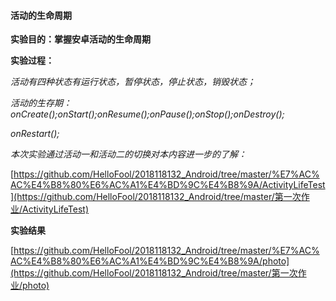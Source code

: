 #### **活动的生命周期**

**实验目的：掌握安卓活动的生命周期**

**实验过程：**

*活动有四种状态有运行状态，暂停状态，停止状态，销毁状态；*

*活动的生存期：onCreate();onStart();onResume();onPause();onStop();onDestroy();*

*onRestart();*

*本次实验通过活动一和活动二的切换对本内容进一步的了解：*

 [https://github.com/HelloFool/2018118132_Android/tree/master/%E7%AC%AC%E4%B8%80%E6%AC%A1%E4%BD%9C%E4%B8%9A/ActivityLifeTest](https://github.com/HelloFool/2018118132_Android/tree/master/第一次作业/ActivityLifeTest) 

**实验结果**

 [https://github.com/HelloFool/2018118132_Android/tree/master/%E7%AC%AC%E4%B8%80%E6%AC%A1%E4%BD%9C%E4%B8%9A/photo](https://github.com/HelloFool/2018118132_Android/tree/master/第一次作业/photo) 